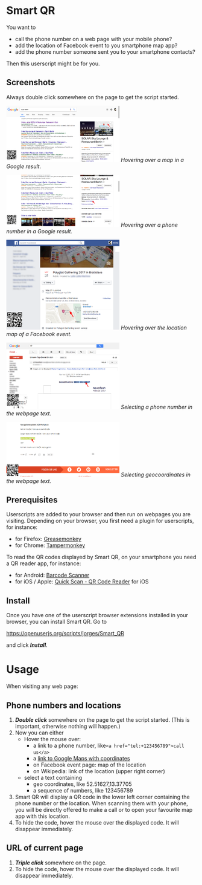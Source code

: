 # Smart QR

You want to 

- call the phone number on a web page with your mobile phone? 
- add the location of Facebook event to you smartphone map app?
- add the phone number someone sent you to your smartphone contacts?

Then this userscript might be for you.

## Screenshots

Always double click somewhere on the page to get the script started.

<a href="img/google-location.png"><img src="img/google-location.png" width="300"></a>
*Hovering over a map in a Google result.*

<a href="img/google-phone.png"><img src="img/google-phone.png" width="300"></a>
*Hovering over a phone number in a Google result.*

<a href="img/facebook-event-location.png"><img src="img/facebook-event-location.png" width="300"></a>
*Hovering over the location map of a Facebook event.*

<a href="img/selected-phone.png"><img src="img/selected-phone.png" width="300"></a>
*Selecting a phone number in the webpage text.*

<a href="img/selected-location.png"><img src="img/selected-location.png" width="300"></a>
*Selecting geocoordinates in the webpage text.*

## Prerequisites

Userscripts are added to your browser and then run on webpages you are visiting. Depending on your browser, you first need a plugin for userscripts, for instance:

- for Firefox: [Greasemonkey](https://addons.mozilla.org/firefox/addon/greasemonkey/) 
- for Chrome: [Tampermonkey](https://chrome.google.com/webstore/detail/tampermonkey/dhdgffkkebhmkfjojejmpbldmpobfkfo)

To read the QR codes displayed by Smart QR, on your smartphone you need a QR reader app, for instance:

- for Android: [Barcode Scanner](https://play.google.com/store/apps/details?id=com.google.zxing.client.android)
- for iOS / Apple: [Quick Scan - QR Code Reader](https://itunes.apple.com/app/qr-code-scanner/id483336864) for iOS

## Install

Once you have one of the userscript browser extensions installed in your browser, you can install Smart QR. Go to

https://openuserjs.org/scripts/jorges/Smart_QR

and click ***Install***.

# Usage

When visiting any web page:

## Phone numbers and locations

1. ***Double click*** somewhere on the page to get the script started. (This is important, otherwise nothing will happen.)
2. Now you can either
   - Hover the mouse over:
     - a link to a phone number, like`<a href="tel:+123456789">call us</a>`
     - a [link to Google Maps with coordinates](https://www.google.com/maps?q=52.51627,13.37705)
     - on Facebook event page: map of the location 
     - on Wikipedia: link of the location (upper right corner)
   - select a text containing
     - geo coordinates, like 52.51627,13.37705
     - a sequence of numbers, like 123456789
3. Smart QR will display a QR code in the lower left corner containing the phone number or the location. When scanning them with your phone, you will be directly offered to make a call or to open your favourite map app with this location.
4. To hide the code, hover the mouse over the displayed code. It will disappear immediately.

## URL of current page

1. ***Triple click*** somewhere on the page.
2. To hide the code, hover the mouse over the displayed code. It will disappear immediately.
